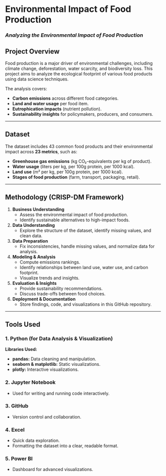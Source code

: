 # **Environmental Impact of Food Production**  
### *Analyzing the Environmental Impact of Food Production*  

## **Project Overview**  
Food production is a major driver of environmental challenges, including climate change, deforestation, water scarcity, and biodiversity loss. This project aims to analyze the ecological footprint of various food products using data science techniques.  

The analysis covers:  
- **Carbon emissions** across different food categories.  
- **Land and water usage** per food item.  
- **Eutrophication impacts** (nutrient pollution).  
- **Sustainability insights** for policymakers, producers, and consumers.  

---

## **Dataset**  
The dataset includes 43 common food products and their environmental impact across **23 metrics**, such as:  
- **Greenhouse gas emissions** (kg CO₂-equivalents per kg of product).  
- **Water usage** (liters per kg, per 100g protein, per 1000 kcal).  
- **Land use** (m² per kg, per 100g protein, per 1000 kcal).  
- **Stages of food production** (farm, transport, packaging, retail).  

---

## **Methodology (CRISP-DM Framework)**  
1. **Business Understanding**  
   - Assess the environmental impact of food production.  
   - Identify sustainable alternatives to high-impact foods.  
2. **Data Understanding**  
   - Explore the structure of the dataset, identify missing values, and clean data.  
3. **Data Preparation**  
   - Fix inconsistencies, handle missing values, and normalize data for analysis.  
4. **Modeling & Analysis**  
   - Compute emissions rankings.  
   - Identify relationships between land use, water use, and carbon footprint.  
   - Visualize trends and insights.  
5. **Evaluation & Insights**  
   - Provide sustainability recommendations.  
   - Discuss trade-offs between food choices.  
6. **Deployment & Documentation**  
   - Store findings, code, and visualizations in this GitHub repository.  

---

## **Tools Used**  
### **1️. Python (for Data Analysis & Visualization)**  
**Libraries Used:**  
- **pandas:** Data cleaning and manipulation.  
- **seaborn & matplotlib:** Static visualizations.  
- **plotly:** Interactive visualizations.  

### **2️. Jupyter Notebook**  
- Used for writing and running code interactively.  

### **3️. GitHub**  
- Version control and collaboration.  

### **4️. Excel** 
- Quick data exploration.
- Formatting the dataset into a clear, readable format. 

### **5️. Power BI**  
- Dashboard for advanced visualizations.  
